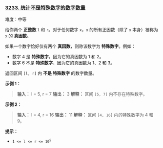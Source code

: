 ### [3233\. 统计不是特殊数字的数字数量](https://leetcode.cn/problems/find-the-count-of-numbers-which-are-not-special/)

难度：中等

给你两个 **正整数** `l` 和 `r`。对于任何数字 `x`，`x` 的所有正因数（除了 `x` 本身）被称为 `x` 的 **真因数**。

如果一个数字恰好仅有两个 **真因数**，则称该数字为 **特殊数字**。例如：

- 数字 4 是 **特殊数字**，因为它的真因数为 1 和 2。
- 数字 6 不是 **特殊数字**，因为它的真因数为 1、2 和 3。

返回区间 `[l, r]` 内 **不是 特殊数字** 的数字数量。

**示例 1：**

> **输入：** l = 5, r = 7
> **输出：** 3
> **解释：**
> 区间 `[5, 7]` 内不存在特殊数字。

**示例 2：**

> **输入：** l = 4, r = 16
> **输出：** 11
> **解释：**
> 区间 `[4, 16]` 内的特殊数字为 4 和 9。

**提示：**

- <code>1 <= l <= r <= 10<sup>9</sup></code>
